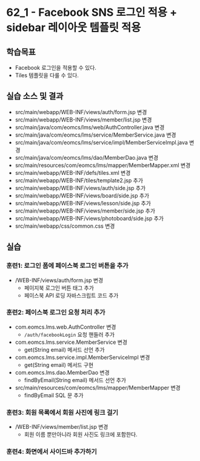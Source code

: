 # 62_1 - Facebook SNS 로그인 적용 + sidebar 레이아웃 템플릿 적용

## 학습목표

- Facebook 로그인을 적용할 수 있다.
- Tiles 템플릿을 다룰 수 있다.

## 실습 소스 및 결과

- src/main/webapp/WEB-INF/views/auth/form.jsp 변경
- src/main/webapp/WEB-INF/views/member/list.jsp 변경
- src/main/java/com/eomcs/lms/web/AuthController.java 변경
- src/main/java/com/eomcs/lms/service/MemberService.java 변경
- src/main/java/com/eomcs/lms/service/impl/MemberServiceImpl.java 변경
- src/main/java/com/eomcs/lms/dao/MemberDao.java 변경
- src/main/resources/com/eomcs/lms/mapper/MemberMapper.xml 변경
- src/main/webapp/WEB-INF/defs/tiles.xml 변경
- src/main/webapp/WEB-INF/tiles/template2.jsp 추가
- src/main/webapp/WEB-INF/views/auth/side.jsp 추가
- src/main/webapp/WEB-INF/views/board/side.jsp 추가
- src/main/webapp/WEB-INF/views/lesson/side.jsp 추가
- src/main/webapp/WEB-INF/views/member/side.jsp 추가
- src/main/webapp/WEB-INF/views/photoboard/side.jsp 추가
- src/main/webapp/css/common.css 변경 

## 실습  

### 훈련1: 로그인 폼에 페이스북 로그인 버튼을 추가

- /WEB-INF/views/auth/form.jsp 변경
  - 페이지북 로그인 버튼 태그 추가
  - 페이스북 API 로딩 자바스크립트 코드 추가

### 훈련2: 페이스북 로그인 요청 처리 추가

- com.eomcs.lms.web.AuthController 변경
  - `/auth/facebookLogin` 요청 핸들러 추가
- com.eomcs.lms.service.MemberService 변경
  - get(String email) 메서드 선언 추가 
- com.eomcs.lms.service.impl.MemberServiceImpl 변경
  - get(String email) 메서드 구현
- com.eomcs.lms.dao.MemberDao 변경
  - findByEmail(String email) 메서드 선언 추가
- src/main/resources/com/eomcs/lms/mapper/MemberMapper 변경
  - findByEmail SQL 문 추가

### 훈련3: 회원 목록에서 회원 사진에 링크 걸기

- /WEB-INF/views/member/list.jsp 변경
  - 회원 이름 뿐만아니라 회원 사진도 링크에 포함한다.

### 훈련4: 화면에서 사이드바 추가하기
